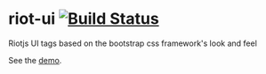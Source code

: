 # riot-ui [![Build Status](https://travis-ci.org/zaun/riot-ui.svg?branch=master)](https://travis-ci.org/zaun/riot-ui)
Riotjs UI tags based on the bootstrap css framework's look and feel

See the [demo](https://zaun.github.io/riot-ui/).

